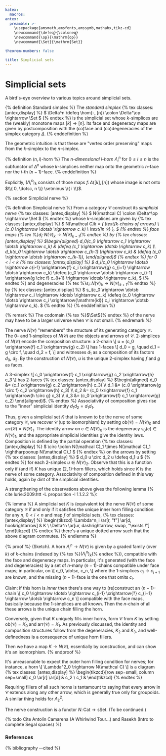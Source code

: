 ```yaml
---
katex:
  macros:
antex:
  preamble: >-
    \usepackage{amsmath,amsfonts,amssymb,mathabx,tikz-cd}
    \newcommand{\defeq}{\coloneq}
    \newcommand{\op}{\mathrm{op}}
    \newcommand{\Set}{\mathrm{Set}}

theorem-numbers: false

title: Simplicial sets
---
```


# Simplicial sets

A bird's-eye overview to various topics around simplicial sets.

{% definition Standard simplex %}
The *standard simplex*
{% tex classes: [antex,display] %}
$
  \Delta^n \defeq \hom(-, [n]) \colon \Delta^\op \rightarrow \Set
$
{% endtex %}
is the simplicial set whose $k$-simplices are the (weakly) monotone maps $[k] \rightarrow [n]$.
Its face and degeneracy maps are given by postcomposition with the (co)face and (co)degeneracies of the simplex category $\Delta$.
{% enddefinition %}

The geometric intuition is that these are "vertex order preserving" maps from the $k$-simplex to the $n$-simplex.

{% definition $(n,i)$-horn %}
The *$n$-dimensional $i$-horn* $\Lambda^n_i$ for $0 \le i \le n$ is the subfunctor of $\Delta^n$ whose $k$-simplices neither map onto the geometric $n$-face nor the $i$-th $(n-1)$-face.
{% enddefinition %}

Explicitly, $(\Lambda^n_i)_k$ consists of those maps $f \colon \Delta([k], [n])$ whose image is not onto $\\{ 0, \dotsc, n \\} \setminus \\{ i \\}$.

{% section Simplicial nerve %}

{% definition Simplicial nerve %}
From a category $\mathcal C$ construct its *simplicial nerve*
{% tex classes: [antex,display] %}
$
  N(\mathcal C) \colon \Delta^\op \rightarrow \Set
$
{% endtex %}
whose $k$-simplices are given by
{% tex classes: [antex,display] %}
$
  N(\mathcal C)_k = \{ \text{$k$-chains of arrows} \ (c_0 \rightarrow \dotsb \rightarrow c_k) \ \text{in $\mathcal C$} \},
$
{% endtex %}
face maps {% tex %}$d_i \colon N(\mathcal C)_k \rightarrow N(\mathcal C)_{k-1}${% endtex %} by
{% tex classes: [antex,display] %}
$\begin{aligned}
  d_0(c_0 \rightarrow c_1 \rightarrow \dotsb \rightarrow c_k) & \defeq (c_1 \rightarrow \dotsb \rightarrow c_k) \\
  d_k(c_0 \rightarrow \dotsb \rightarrow c_{k-1} \rightarrow c_k) & \defeq (c_0 \rightarrow \dotsb \rightarrow c_{k-1}),
\end{aligned}$
{% endtex %}
for $0 < i < k$
{% tex classes: [antex,display] %}
$
  d_i(c_0 \rightarrow \dotsb \rightarrow c_{i-1} \xrightarrow{f} c_i \xrightarrow{g} c_{i+1} \rightarrow \dotsb \rightarrow c_k)
    \defeq (c_0 \rightarrow \dotsb \rightarrow c_{i-1} \xrightarrow{g \circ f} c_{i+1} \rightarrow \dotsb \rightarrow c_k),
$
{% endtex %}
and degeneracies {% tex %}$s_i \colon N(\mathcal C)_k \rightarrow N(\mathcal C)_{k+1}${% endtex %} by
{% tex classes: [antex,display] %}
$
  s_i(c_0 \rightarrow \dotsb \rightarrow c_i \rightarrow \dotsb \rightarrow c_k)
    \defeq (c_0 \rightarrow \dotsb \rightarrow c_i \xrightarrow{\mathrm{id}} c_i \rightarrow \dotsb \rightarrow c_k).
$
{% endtex %}
{% enddefinition %}

{% remark %}
The codomain {% tex %}$\Set${% endtex %} of the nerve may have to be a larger universe when $\mathcal C$ is not small.
{% endremark %}

The nerve $N(\mathcal C)$ "remembers" the structure of its generating category $\mathcal C$.
The $0$- and $1$-simplices of $N(\mathcal C)$ are the objects and arrows of $\mathcal C$.
$2$-simplices of $N(\mathcal C)$ encode the composition structure: a $2$-chain
\\[ u = (c_0 \xrightarrow{f} c_1 \xrightarrow{g} c_2) \\]
has $1$-faces
\\[ d_0 = g, \quad d_1 = g \circ f, \quad d_2 = f, \\]
and witnesses $d_1$ as a composition of its factors $d_0$, $d_2$.
By the construction of $N(\mathcal C)$, $u$ is the unique $2$-simplex having $f$ and $g$ as faces.

A $3$-simplex
\\[ c_0 \xrightarrow{f} c_1 \xrightarrow{g} c_2 \xrightarrow{h} c_3 \\]
has $2$-faces
{% tex classes: [antex,display] %}
$\begin{aligned}
  d_0 &= (c_1 \xrightarrow{g} c_2 \xrightarrow{h} c_3) \\
  d_1 &= (c_0 \xrightarrow{g \circ f} c_2 \xrightarrow{h} c_3) \\
  d_2 &= (c_0 \xrightarrow{f} c_1 \xrightarrow{h \circ g} c_3) \\
  d_3 &= (c_0 \xrightarrow{f} c_1 \xrightarrow{g} c_2)
\end{aligned}$.
{% endtex %}
Associativity of composition gives rise to the "inner" simplicial identity $d_1 d_2 = d_1 d_1$.

Thus, given a simplicial set $K$ that is known to be the nerve of some category $\mathcal C$, we recover $\mathcal C$ (up to isomorphism) by setting $\mathrm{ob}(\mathcal C) = N(\mathcal C)_0$ and $\mathrm{arr}(\mathcal C) = N(\mathcal C)_1$.
The identity arrow on $c \in N(\mathcal C)_0$ is the degeneracy $s_0(c) \in N(\mathcal C)_1$, and the appropriate simplicial identities give the identity laws.
Composition is defined by the partial operation
{% tex classes: [antex,display] %}
$
  \circ \colon N(\mathcal C)_1 \times N(\mathcal C)_1 \rightharpoonup N(\mathcal C)_1
$
{% endtex %}
on the arrows by setting
{% tex classes: [antex,display] %}
$
  d_0 u \circ d_2 u \defeq d_1 u
$
{% endtex %}
for each $2$-simplex $u \in N(\mathcal C)_2$.
Observe that this is a function only if (and if) $K$ has unique $(2,1)$-horn fillers, which holds since $K$ is the nerve of some category.
Associativity of composition defined in this way holds, again by dint of the simplicial identities.

A strengthening of the observations above gives the following lemma {% cite lurie:2009:htt -L proposition -l 1.1.2.2 %}:

{% lemma %}
A simplicial set $K$ is (equivalent to) the nerve $N(\mathcal C)$ of some category $\mathcal C$ if and only if it satisfies the unique inner horn filling condition: for any $n$, $0 < i < n$ and map $f$ of simplicial sets,
{% tex classes: [antex,display] %}
\begin{tikzcd}
  \Lambda^n_i \ar[r, "f"] \ar[d, hookrightarrow] & K \\
  \Delta^n \ar[ur, dashrightarrow, swap, "\exists !"]
\end{tikzcd}
{% endtex %}
there's a unique dotted arrow such that the above diagram commutes.
{% endlemma %}

{% proof %}
(Sketch).
A horn $\Lambda^n_i \rightarrow N(\mathcal C)$ is given by a graded family (over $k$) of $k$-chains (indexed by {% tex %}$(\Lambda^n_i)_k${% endtex %}), compatible with the face and degeneracy maps.
In particular, it's generated (with the face and degeneracies) by a set of $n$-many $(n-1)$-chains compatible under face maps; in particular, on
\\[ c_0, \dotsc, c_n, \\]
where the $1$-simplices $c_j \rightarrow c_{j+1}$ are known, and the missing $(n-1)$-face is the one that omits $c_i$.

Claim: if this horn is *inner* then there's one way to (re)construct an $(n-1)$-chain
\\[ c_0 \rightarrow \dotsb \rightarrow c_{i-1} \xrightarrow{?} c_{i+1} \rightarrow \dotsb \rightarrow c_n \\]
compatible with the face maps, basically because the $1$-simplices are all known. Then the $n$-chain of all these arrows is the unique chain filling the horn.

Conversely, given that $K$ uniquely fills inner horns, form $\mathcal C$ from $K$ by setting $\mathrm{ob}(\mathcal C) = K_0$ and $\mathrm{arr}(\mathcal C) = K_1$.
As previously discussed, the identity and composition structures follow from the degeneracies, $K_2$ and $K_3$, and well-definedness is a consequence of unique horn fillers.

Then we have a map $K \rightarrow N(\mathcal C)$, essentially by construction, and can show it's an isomorphism.
{% endproof %}

It's unreasonable to expect the outer horn filling condition for nerves; for instance, a horn
\\[ \Lambda^2_0 \rightarrow N(\mathcal C) \\]
is a diagram
{% tex classes: [antex,display] %}
\begin{tikzcd}[row sep=small, column sep=small]
  c_0 \ar[r] \ar[d] & c_2 \\
  c_1 &
\end{tikzcd}
{% endtex %}

Requiring fillers of all such horns is tantamount to saying that every arrow in $\mathcal C$ extends along any other arrow, which is generally true only for groupoids.
A similar thing holds for $\Lambda^2_2$.

The nerve construction is a functor $N \colon \mathrm{Cat} \rightarrow \mathrm{sSet}$.
(To be continued.)

{% todo Cite Antolı́n Camarena (A Whirlwind Tour...) and Rasekh (Intro to complete Segal spaces) %}


### References

{% bibliography --cited %}

